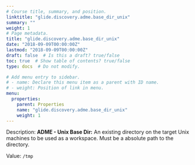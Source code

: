 ```yaml
---
# Course title, summary, and position.
linktitle: "glide.discovery.adme.base_dir_unix"
summary: ""
weight: 1
# Page metadata.
title: "glide.discovery.adme.base_dir_unix"
date: "2018-09-09T00:00:00Z"
lastmod: "2018-09-09T00:00:00Z"
draft: false  # Is this a draft? true/false
toc: true  # Show table of contents? true/false
type: docs  # Do not modify.

# Add menu entry to sidebar.
# - name: Declare this menu item as a parent with ID name.
# - weight: Position of link in menu.
menu:
  properties:
    parent: Properties
    name: "glide.discovery.adme.base_dir_unix"
    weight: 1
---
```


Description: <b>ADME - Unix Base Dir:</b> An existing directory on the target Unix machines to be used as a workspace.  Must be a absolute path to the directory.


Value: `/tmp`